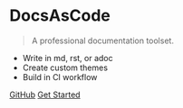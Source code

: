 <!-- _coverpage.md -->

# DocsAsCode

> A professional documentation toolset.

- Write in md, rst, or adoc
- Create custom themes
- Build in CI workflow

[GitHub](https://github.com/docascod/DocsAsCode)
[Get Started](#main)
